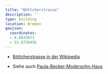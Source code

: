 ```yaml
---
title: "Böttcherstrasse"
description: ''
type: building
location: Bremen
geojson:
  coordinates:
  - 8.8035073
  - 53.0750456
---
```


* [Böttcherstrasse in der Wikipedia](https://de.wikipedia.org/wiki/B%C3%B6ttcherstra%C3%9Fe_(Bremen))


* Siehe auch [Paula-Becker-Modersohn-Haus](/tags/Paula-Becker-Modersohn-Haus)
